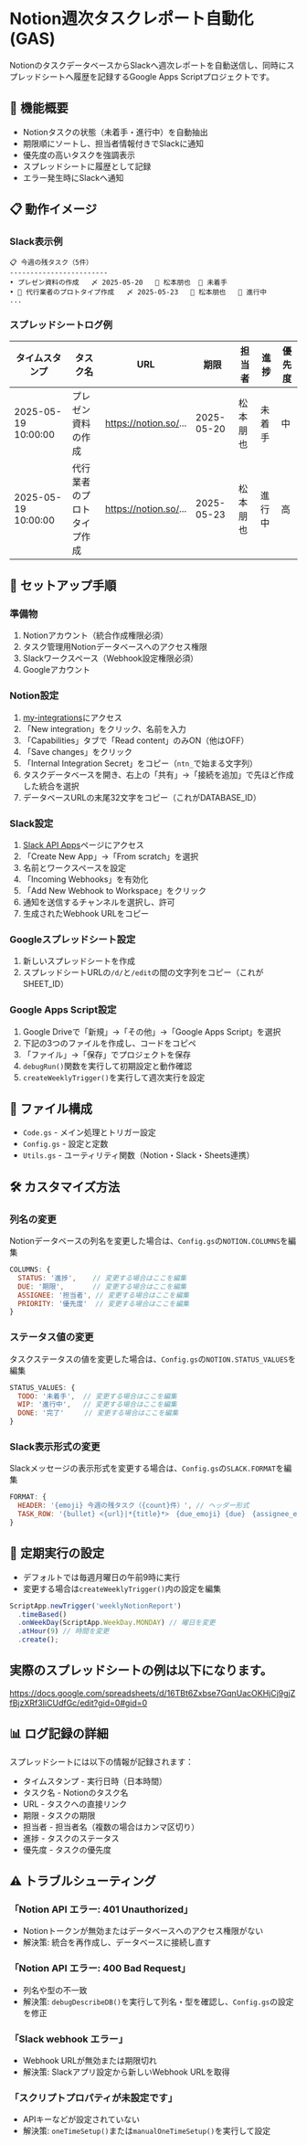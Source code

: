 # Notion週次タスクレポート自動化 (GAS)

NotionのタスクデータベースからSlackへ週次レポートを自動送信し、同時にスプレッドシートへ履歴を記録するGoogle Apps Scriptプロジェクトです。

## 🌟 機能概要

- Notionタスクの状態（未着手・進行中）を自動抽出
- 期限順にソートし、担当者情報付きでSlackに通知
- 優先度の高いタスクを強調表示
- スプレッドシートに履歴として記録
- エラー発生時にSlackへ通知

## 📋 動作イメージ

### Slack表示例

```
📋 今週の残タスク（5件）
------------------------
• プレゼン資料の作成   〆 2025-05-20   👤 松本朋也  📌 未着手
• 🔴 代行業者のプロトタイプ作成   〆 2025-05-23   👤 松本朋也   📌 進行中
...
```

### スプレッドシートログ例

| タイムスタンプ | タスク名 | URL | 期限 | 担当者 | 進捗 | 優先度 |
|----------------|----------|-----|------|--------|------|--------|
| 2025-05-19 10:00:00 | プレゼン資料の作成 | https://notion.so/... | 2025-05-20 | 松本朋也 | 未着手 | 中 |
| 2025-05-19 10:00:00 | 代行業者のプロトタイプ作成 | https://notion.so/... | 2025-05-23 | 松本朋也 | 進行中 | 高 |

## 🚀 セットアップ手順

### 準備物

1. Notionアカウント（統合作成権限必須）
2. タスク管理用Notionデータベースへのアクセス権限
3. Slackワークスペース（Webhook設定権限必須）
4. Googleアカウント

### Notion設定

1. [my-integrations](https://notion.so/my-integrations)にアクセス
2. 「New integration」をクリック、名前を入力
3. 「Capabilities」タブで「Read content」のみON（他はOFF）
4. 「Save changes」をクリック
5. 「Internal Integration Secret」をコピー（`ntn_`で始まる文字列）
6. タスクデータベースを開き、右上の「共有」→「接続を追加」で先ほど作成した統合を選択
7. データベースURLの末尾32文字をコピー（これがDATABASE_ID）

### Slack設定

1. [Slack API Apps](https://api.slack.com/apps)ページにアクセス
2. 「Create New App」→「From scratch」を選択
3. 名前とワークスペースを設定
4. 「Incoming Webhooks」を有効化
5. 「Add New Webhook to Workspace」をクリック
6. 通知を送信するチャンネルを選択し、許可
7. 生成されたWebhook URLをコピー

### Googleスプレッドシート設定

1. 新しいスプレッドシートを作成
2. スプレッドシートURLの`/d/`と`/edit`の間の文字列をコピー（これがSHEET_ID）

### Google Apps Script設定

1. Google Driveで「新規」→「その他」→「Google Apps Script」を選択
2. 下記の3つのファイルを作成し、コードをコピペ
3. 「ファイル」→「保存」でプロジェクトを保存
4. `debugRun()`関数を実行して初期設定と動作確認
5. `createWeeklyTrigger()`を実行して週次実行を設定

## 📁 ファイル構成

- `Code.gs` - メイン処理とトリガー設定
- `Config.gs` - 設定と定数
- `Utils.gs` - ユーティリティ関数（Notion・Slack・Sheets連携）

## 🛠️ カスタマイズ方法

### 列名の変更

Notionデータベースの列名を変更した場合は、`Config.gs`の`NOTION.COLUMNS`を編集

```javascript
COLUMNS: {
  STATUS: '進捗',    // 変更する場合はここを編集
  DUE: '期限',       // 変更する場合はここを編集
  ASSIGNEE: '担当者', // 変更する場合はここを編集
  PRIORITY: '優先度'  // 変更する場合はここを編集
}
```

### ステータス値の変更

タスクステータスの値を変更した場合は、`Config.gs`の`NOTION.STATUS_VALUES`を編集

```javascript
STATUS_VALUES: {
  TODO: '未着手',  // 変更する場合はここを編集
  WIP: '進行中',   // 変更する場合はここを編集
  DONE: '完了'     // 変更する場合はここを編集
}
```

### Slack表示形式の変更

Slackメッセージの表示形式を変更する場合は、`Config.gs`の`SLACK.FORMAT`を編集

```javascript
FORMAT: {
  HEADER: '{emoji} 今週の残タスク（{count}件）', // ヘッダー形式
  TASK_ROW: '{bullet} <{url}|*{title}*>　{due_emoji} {due}　{assignee_emoji} {assignees}　{status_emoji} {status}' // タスク行
}
```

## 🔄 定期実行の設定

- デフォルトでは毎週月曜日の午前9時に実行
- 変更する場合は`createWeeklyTrigger()`内の設定を編集

```javascript
ScriptApp.newTrigger('weeklyNotionReport')
  .timeBased()
  .onWeekDay(ScriptApp.WeekDay.MONDAY) // 曜日を変更
  .atHour(9) // 時間を変更
  .create();
```

## 実際のスプレッドシートの例は以下になります。
https://docs.google.com/spreadsheets/d/16TBt6Zxbse7GqnUacOKHjCj9gjZfBjzXRf3IiCUdfGc/edit?gid=0#gid=0


## 📊 ログ記録の詳細

スプレッドシートには以下の情報が記録されます：

- タイムスタンプ - 実行日時（日本時間）
- タスク名 - Notionのタスク名
- URL - タスクへの直接リンク
- 期限 - タスクの期限
- 担当者 - 担当者名（複数の場合はカンマ区切り）
- 進捗 - タスクのステータス
- 優先度 - タスクの優先度

## ⚠️ トラブルシューティング

### 「Notion API エラー: 401 Unauthorized」
- Notionトークンが無効またはデータベースへのアクセス権限がない
- 解決策: 統合を再作成し、データベースに接続し直す

### 「Notion API エラー: 400 Bad Request」
- 列名や型の不一致
- 解決策: `debugDescribeDB()`を実行して列名・型を確認し、`Config.gs`の設定を修正

### 「Slack webhook エラー」
- Webhook URLが無効または期限切れ
- 解決策: Slackアプリ設定から新しいWebhook URLを取得

### 「スクリプトプロパティが未設定です」
- APIキーなどが設定されていない
- 解決策: `oneTimeSetup()`または`manualOneTimeSetup()`を実行して設定
